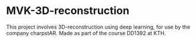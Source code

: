 # MVK-3D-reconstruction
This project involves 3D-reconstruction using deep learning, for use by the company charpstAR. Made as part of the course DD1392 at KTH.
